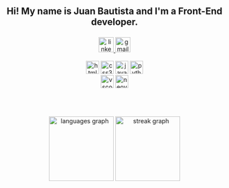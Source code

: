 <h2 align="center">Hi! My name is Juan Bautista and I'm a Front-End developer.</h2>

###

<div align="center">
  <a href="https://www.linkedin.com/in/juanbautistazunino/" target="_blank">
    <img src="https://img.shields.io/static/v1?message=LinkedIn&logo=linkedin&label=&color=0077B5&logoColor=white&labelColor=&style=for-the-badge" height="35" alt="linkedin logo"  />
  </a>
  <a href="mailto:zuninojuanbautista@gmail.com" target="_blank">
    <img src="https://img.shields.io/static/v1?message=Gmail&logo=gmail&label=&color=D14836&logoColor=white&labelColor=&style=for-the-badge" height="35" alt="gmail logo"  />
  </a>
</div>

<br clear="both">

<div align="center">
  <img src="https://skillicons.dev/icons?i=html" height="30" alt="html5 logo"  />

  <img src="https://skillicons.dev/icons?i=css" height="30" alt="css3 logo"  />

  <img src="https://skillicons.dev/icons?i=js" height="30" alt="javascript logo"  />

  <img src="https://skillicons.dev/icons?i=py" height="30" alt="python logo"  />
</div>


<div align="center">
  <img src="https://skillicons.dev/icons?i=vscode" height="30" alt="vscode logo"  />
  <img src="https://skillicons.dev/icons?i=neovim" height="30" alt="neovim logo"  />
</div>

###

<br clear="both">

###

<div align="center">
  <img src="https://github-readme-stats.vercel.app/api/top-langs?username=j-zunino&locale=en&hide_title=false&layout=compact&card_width=320&langs_count=5&theme=github_dark&hide_border=true&order=2" height="150" alt="languages graph"  />
  <img src="https://streak-stats.demolab.com?user=j-zunino&locale=en&mode=weekly&theme=github_dark&hide_border=true&border_radius=5&order=3" height="150" alt="streak graph"  />
</div>

###
